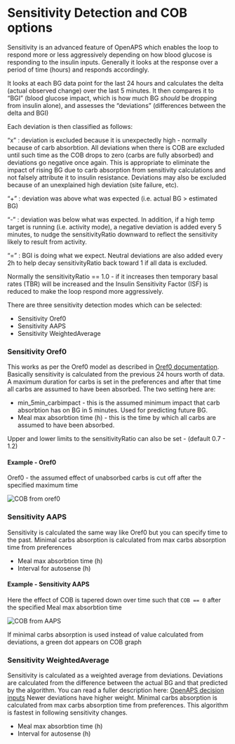 # Sensitivity Detection and COB options

Sensitivity is an advanced feature of OpenAPS which enables the loop to respond more or less aggressively depending on how blood glucose is responding to the insulin inputs. Generally it looks at the response over a period of time (hours) and responds accordingly.

It looks at each BG data point for the last 24 hours and calculates the delta (actual observed change) over the last 5 minutes. It then compares it to “BGI” (blood glucose impact, which is how much BG *should* be dropping from insulin alone), and assesses the “deviations” (differences between the delta and BGI)

Each deviation is then classified as follows:

“x” : deviation is excluded because it is unexpectedly high - normally because of carb absorbtion. All deviations when there is COB are excluded until such time as the COB drops to zero (carbs are fully absorbed) and deviations go negative once again. This is appropriate to eliminate the impact of rising BG due to carb absorption from sensitivity calculations and not falsely attribute it to insulin resistance. Deviations may also be excluded because of an unexplained high deviation (site failure, etc).

“+” : deviation was above what was expected (i.e. actual BG > estimated BG)

“-” : deviation was below what was expected. In addition, if a high temp target is running (i.e. activity mode), a negative deviation is added every 5 minutes, to nudge the sensitivityRatio downward to reflect the sensitivity likely to result from activity.

“=” : BGI is doing what we expect. Neutral deviations are also added every 2h to help decay sensitivityRatio back toward 1 if all data is excluded.

Normally the sensitivityRatio == 1.0 - if it increases then temporary basal rates (TBR) will be increased and the Insulin Sensitivity Factor (ISF) is reduced to make the loop respond more aggressively.

There are three sensitivity detection modes which can be selected:

  * Sensitivity Oref0
  * Sensitivity AAPS
  * Sensitivity WeightedAverage

### Sensitivity Oref0

This works as per the Oref0 model as described in [Oref0 documentation](https://openaps.readthedocs.io/en/latest/docs/Customize-Iterate/autosens.html#auto-sensitivity-mode-autosens). Basically sensitivity is calculated from the previous 24 hours worth of data. A maximum duration for carbs is set in the preferences and after that time all carbs are assumed to have been absorbed. The two setting here are:

  * min_5min_carbimpact - this is the assumed minimum impact that carb absorbtion has on BG in 5 minutes. Used for predicting future BG.
  * Meal max absorbtion time (h) - this is the time by which all carbs are assumed to have been absorbed.

Upper and lower limits to the sensitivityRatio can also be set - (default 0.7 - 1.2)

#### Example - Oref0

Oref0 - the assumed effect of unabsorbed carbs is cut off after the specified maximum time

![COB from oref0](../../../images/cob_oref0.png)

### Sensitivity AAPS

Sensitivity is calculated the same way like Oref0 but you can specify time to the past. Minimal carbs absorption is calculated from max carbs absorption time from preferences

  * Meal max absorbtion time (h)
  * Interval for autosense (h)
  
#### Example - Sensitivity AAPS

Here the effect of COB is tapered down over time such that `COB == 0` after the specified Meal max absorbtion time

![COB from AAPS](../../../images/cob_aaps.png)

If minimal carbs absorption is used instead of value calculated from deviations, a green dot appears on COB graph


### Sensitivity WeightedAverage

Sensitivity is calculated as a weighted average from deviations. Deviations are calculated from the difference between the actual BG and that predicted by the algorithm. You can read a fuller description here: [OpenAPS decision inputs](https://openaps.readthedocs.io/en/latest/docs/While%20You%20Wait%20For%20Gear/Understand-determine-basal.html#openaps-decision-inputs) Newer deviations have higher weight. Minimal carbs absorption is calculated from max carbs absorption time from preferences. This algorithm is fastest in following sensitivity changes.


  * Meal max absorbtion time (h)
  * Interval for autosense (h)


